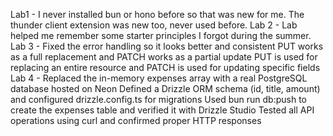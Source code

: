 Lab1 - 
I never installed bun or hono before so that was new for me.
The thunder client extension was new too, never used before.
Lab 2 - 
Lab helped me remember some starter principles I forgot during the summer.
Lab 3 - 
Fixed the error handling so it looks better and consistent
PUT works as a full replacement and PATCH works as a partial update
PUT is used for replacing an entire resource and PATCH is used for updating specific fields
Lab 4 -
Replaced the in-memory expenses array with a real PostgreSQL database hosted on Neon
Defined a Drizzle ORM schema (id, title, amount) and configured drizzle.config.ts for migrations
Used bun run db:push to create the expenses table and verified it with Drizzle Studio
Tested all API operations using curl and confirmed proper HTTP responses